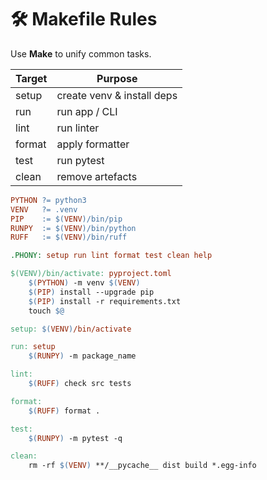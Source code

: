 # 🛠️ Makefile Rules

Use **Make** to unify common tasks.

| Target | Purpose                           |
|--------|-----------------------------------|
| setup  | create venv & install deps        |
| run    | run app / CLI                    |
| lint   | run linter                        |
| format | apply formatter                   |
| test   | run pytest                        |
| clean  | remove artefacts                  |

```makefile
PYTHON ?= python3
VENV   ?= .venv
PIP    := $(VENV)/bin/pip
RUNPY  := $(VENV)/bin/python
RUFF   := $(VENV)/bin/ruff

.PHONY: setup run lint format test clean help

$(VENV)/bin/activate: pyproject.toml
	$(PYTHON) -m venv $(VENV)
	$(PIP) install --upgrade pip
	$(PIP) install -r requirements.txt
	touch $@

setup: $(VENV)/bin/activate

run: setup
	$(RUNPY) -m package_name

lint:
	$(RUFF) check src tests

format:
	$(RUFF) format .

test:
	$(RUNPY) -m pytest -q

clean:
	rm -rf $(VENV) **/__pycache__ dist build *.egg-info
```
